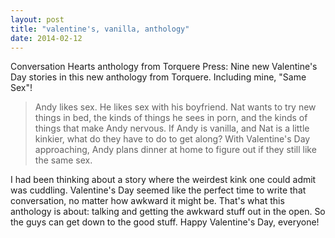 ```yaml
---
layout: post
title: "valentine's, vanilla, anthology"
date: 2014-02-12
---
```


Conversation Hearts anthology from Torquere Press: Nine new Valentine's Day stories in this new anthology from Torquere. Including mine, "Same Sex"!

>Andy likes sex. He likes sex with his boyfriend. Nat wants to try new things in bed, the kinds of things he sees in porn, and the kinds of things that make Andy nervous. If Andy is vanilla, and Nat is a little kinkier, what do they have to do to get along? With Valentine's Day approaching, Andy plans dinner at home to figure out if they still like the same sex.

I had been thinking about a story where the weirdest kink one could admit was cuddling. Valentine's Day seemed like the perfect time to write that conversation, no matter how awkward it might be. That's what this anthology is about: talking and getting the awkward stuff out in the open. So the guys can get down to the good stuff. Happy Valentine's Day, everyone!
